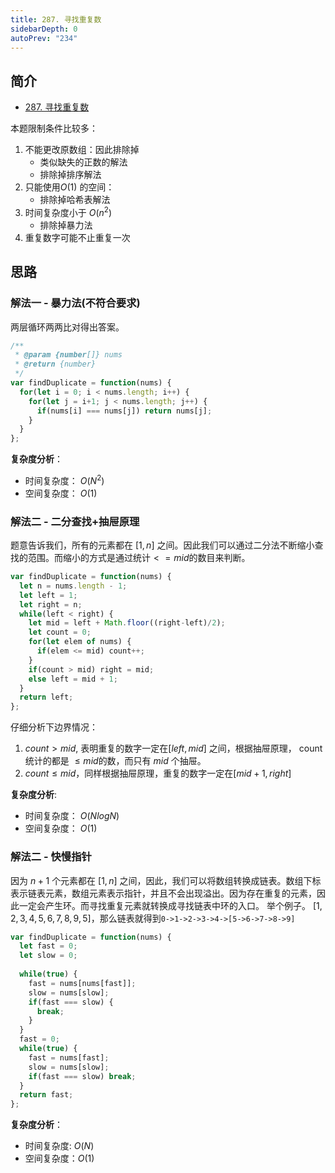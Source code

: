 ```yaml
---
title: 287. 寻找重复数
sidebarDepth: 0
autoPrev: "234"
--- 
```

 
## 简介
- [287. 寻找重复数](https://leetcode-cn.com/problems/find-the-duplicate-number/)

本题限制条件比较多：
1. 不能更改原数组：因此排除掉
     - 类似缺失的正数的解法
     - 排除掉排序解法
2. 只能使用$O(1)$ 的空间：
     - 排除掉哈希表解法
3. 时间复杂度小于 $O(n^2)$
     - 排除掉暴力法
4. 重复数字可能不止重复一次

## 思路
### 解法一 - 暴力法(不符合要求)
两层循环两两比对得出答案。
```javascript
/**
 * @param {number[]} nums
 * @return {number}
 */
var findDuplicate = function(nums) {
  for(let i = 0; i < nums.length; i++) {
    for(let j = i+1; j < nums.length; j++) {
      if(nums[i] === nums[j]) return nums[j];
    }
  }  
};
```
**复杂度分析**：
- 时间复杂度： $O(N^2)$
- 空间复杂度： $O(1)$

### 解法二 - 二分查找+抽屉原理
题意告诉我们，所有的元素都在 $[1, n]$ 之间。因此我们可以通过二分法不断缩小查找的范围。而缩小的方式是通过统计$<= mid$的数目来判断。

```javascript
var findDuplicate = function(nums) {
  let n = nums.length - 1;
  let left = 1;
  let right = n;
  while(left < right) {
    let mid = left + Math.floor((right-left)/2);
    let count = 0;
    for(let elem of nums) {
      if(elem <= mid) count++;
    }
    if(count > mid) right = mid;
    else left = mid + 1;
  } 
  return left;
};
```

仔细分析下边界情况：
1. $count > mid$, 表明重复的数字一定在$[left, mid]$ 之间，根据抽屉原理， count统计的都是 $\leq mid$的数，而只有 $mid$ 个抽屉。
2. $count \leq mid$，同样根据抽屉原理，重复的数字一定在$[mid+1, right]$

**复杂度分析**:
- 时间复杂度： $O(NlogN)$
- 空间复杂度： $O(1)$

### 解法二 - 快慢指针
因为 $n+1$ 个元素都在 $[1,n]$ 之间，因此，我们可以将数组转换成链表。数组下标表示链表元素，数组元素表示指针，并且不会出现溢出。因为存在重复的元素，因此一定会产生环。而寻找重复元素就转换成寻找链表中环的入口。
举个例子。
$[1,2,3,4,5,6,7,8,9,5]$，那么链表就得到`0->1->2->3->4->[5->6->7->8->9]` 

```javascript
var findDuplicate = function(nums) {
  let fast = 0;
  let slow = 0;
  
  while(true) {
    fast = nums[nums[fast]];
    slow = nums[slow];
    if(fast === slow) {
      break;
    }
  }
  fast = 0;
  while(true) {
    fast = nums[fast];
    slow = nums[slow];
    if(fast === slow) break;
  }
  return fast;
};

```

**复杂度分析**：
- 时间复杂度: $O(N)$
- 空间复杂度：$O(1)$